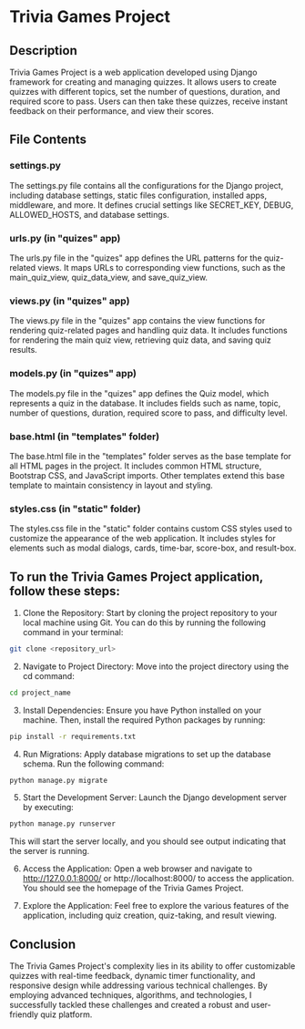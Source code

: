 # Trivia Games Project


## Description
Trivia Games Project is a web application developed using Django framework for creating and managing quizzes. It allows users to create quizzes with different topics, set the number of questions, duration, and required score to pass. Users can then take these quizzes, receive instant feedback on their performance, and view their scores.


## File Contents
### settings.py
The settings.py file contains all the configurations for the Django project, including database settings, static files configuration, installed apps, middleware, and more. It defines crucial settings like SECRET_KEY, DEBUG, ALLOWED_HOSTS, and database settings.

### urls.py (in "quizes" app)
The urls.py file in the "quizes" app defines the URL patterns for the quiz-related views. It maps URLs to corresponding view functions, such as the main_quiz_view, quiz_data_view, and save_quiz_view.

### views.py (in "quizes" app)
The views.py file in the "quizes" app contains the view functions for rendering quiz-related pages and handling quiz data. It includes functions for rendering the main quiz view, retrieving quiz data, and saving quiz results.

### models.py (in "quizes" app)
The models.py file in the "quizes" app defines the Quiz model, which represents a quiz in the database. It includes fields such as name, topic, number of questions, duration, required score to pass, and difficulty level.

### base.html (in "templates" folder)
The base.html file in the "templates" folder serves as the base template for all HTML pages in the project. It includes common HTML structure, Bootstrap CSS, and JavaScript imports. Other templates extend this base template to maintain consistency in layout and styling.

### styles.css (in "static" folder)
The styles.css file in the "static" folder contains custom CSS styles used to customize the appearance of the web application. It includes styles for elements such as modal dialogs, cards, time-bar, score-box, and result-box.


## To run the Trivia Games Project application, follow these steps:

1. Clone the Repository: Start by cloning the project repository to your local machine using Git. You can do this by running the following command in your terminal:
```bash
git clone <repository_url>
```

2. Navigate to Project Directory: Move into the project directory using the cd command:
```bash
cd project_name
```

3. Install Dependencies: Ensure you have Python installed on your machine. Then, install the required Python packages by running:
```bash
pip install -r requirements.txt
```

4. Run Migrations: Apply database migrations to set up the database schema. Run the following command:
```bash
python manage.py migrate
```

5. Start the Development Server: Launch the Django development server by executing:
```bash
python manage.py runserver
```
This will start the server locally, and you should see output indicating that the server is running.

6. Access the Application: Open a web browser and navigate to http://127.0.0.1:8000/ or http://localhost:8000/ to access the application. You should see the homepage of the Trivia Games Project.

7. Explore the Application: Feel free to explore the various features of the application, including quiz creation, quiz-taking, and result viewing.


## Conclusion
The Trivia Games Project's complexity lies in its ability to offer customizable quizzes with real-time feedback, dynamic timer functionality, and responsive design while addressing various technical challenges. By employing advanced techniques, algorithms, and technologies, I successfully tackled these challenges and created a robust and user-friendly quiz platform.
